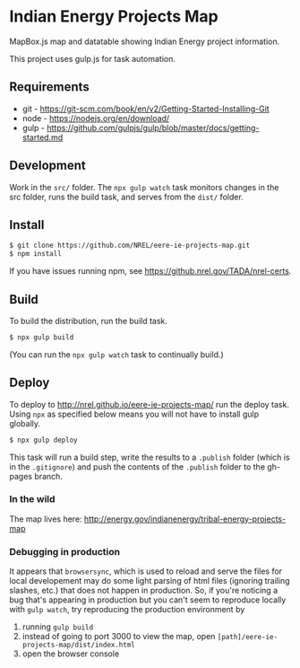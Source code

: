 # Indian Energy Projects Map

MapBox.js map and datatable showing Indian Energy project information.

This project uses gulp.js for task automation.

## Requirements

* git - https://git-scm.com/book/en/v2/Getting-Started-Installing-Git
* node - https://nodejs.org/en/download/
* gulp - https://github.com/gulpjs/gulp/blob/master/docs/getting-started.md


## Development

Work in the ```src/``` folder. The ```npx gulp watch``` task monitors changes in the src folder, runs the build task, and serves from the ```dist/``` folder.


## Install

```bash
$ git clone https://github.com/NREL/eere-ie-projects-map.git
$ npm install
```
If you have issues running npm, see https://github.nrel.gov/TADA/nrel-certs.


## Build
To build the distribution, run the build task.

```bash
$ npx gulp build
```
(You can run the ```npx gulp watch``` task to continually build.)

## Deploy
To deploy to http://nrel.github.io/eere-ie-projects-map/ run the deploy task. Using ```npx``` as specified below means you will not have to install gulp globally.

```bash
$ npx gulp deploy
```

This task will run a build step, write the results to a `.publish` folder (which is in the `.gitignore`) and push the contents of the `.publish` folder to the gh-pages branch.

### In the wild
The map lives here: http://energy.gov/indianenergy/tribal-energy-projects-map

### Debugging in production

It appears that `browsersync`, which is used to reload and serve the files for local developement may do some light parsing of html files (ignoring trailing slashes, etc.) that does not happen in production. So, if you're noticing a bug that's appearing in production but you can't seem to reproduce locally with `gulp watch`, try reproducing the production environment by

1. running `gulp build`
2. instead of going to port 3000 to view the map, open `[path]/eere-ie-projects-map/dist/index.html`
3. open the browser console

